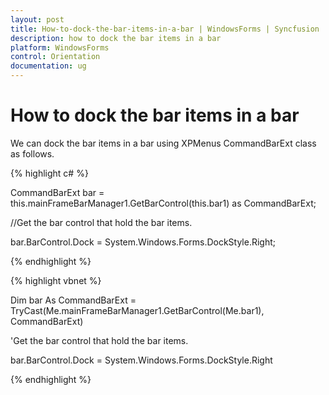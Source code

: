```yaml
---
layout: post
title: How-to-dock-the-bar-items-in-a-bar | WindowsForms | Syncfusion
description: how to dock the bar items in a bar
platform: WindowsForms
control: Orientation
documentation: ug
---
```


# How to dock the bar items in a bar

We can dock the bar items in a bar using XPMenus CommandBarExt class as follows.

{% highlight c# %}

CommandBarExt bar = this.mainFrameBarManager1.GetBarControl(this.bar1) as CommandBarExt;

//Get the bar control that hold the bar items.

bar.BarControl.Dock = System.Windows.Forms.DockStyle.Right;

{% endhighlight %}

{% highlight vbnet %}


Dim bar As CommandBarExt = TryCast(Me.mainFrameBarManager1.GetBarControl(Me.bar1), CommandBarExt)

'Get the bar control that hold the bar items. 

bar.BarControl.Dock = System.Windows.Forms.DockStyle.Right

{% endhighlight %}

